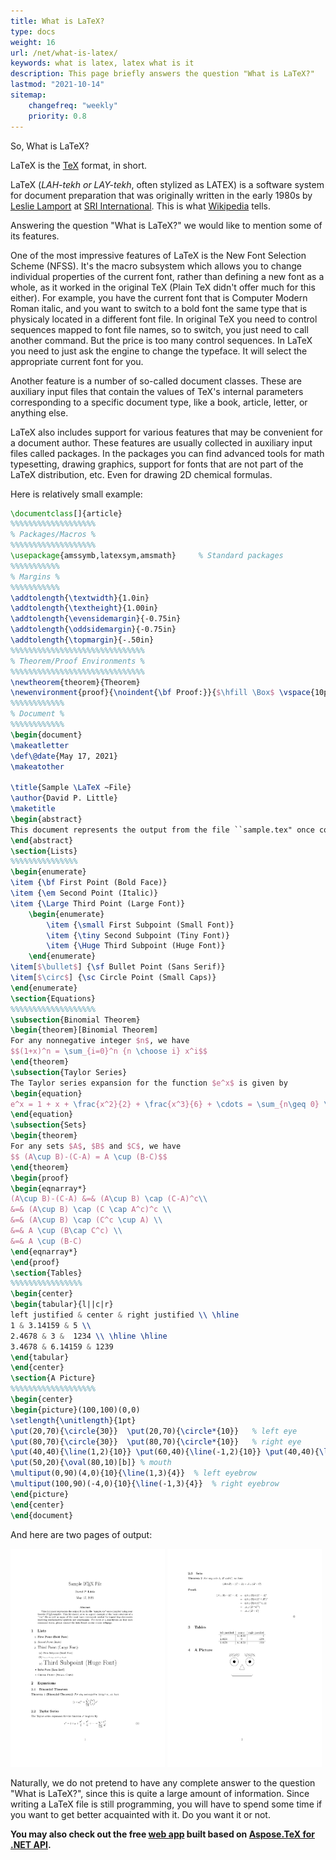```yaml
---
title: What is LaTeX?
type: docs
weight: 16
url: /net/what-is-latex/
keywords: what is latex, latex what is it
description: This page briefly answers the question "What is LaTeX?"
lastmod: "2021-10-14"
sitemap:
    changefreq: "weekly"
    priority: 0.8
---
```


So, What is LaTeX?

LaTeX is the [TeX](/tex/net/what-is-tex/) format, in short.

LaTeX (*LAH-tekh or LAY-tekh*, often stylized as LATEX) is a software system for document preparation that was originally written in the early 1980s by <a href="https://en.wikipedia.org/wiki/Leslie_Lamport" target=_blank rel="nofollow">Leslie Lamport</a> at <a href="https://en.wikipedia.org/wiki/SRI_International" target=_blank rel="nofollow">SRI International</a>. This is what <a href="https://en.wikipedia.org/wiki/LaTeX" target=_blank rel="nofollow">Wikipedia</a> tells.

Answering the question "What is LaTeX?" we would like to mention some of its features.

One of the most impressive features of LaTeX is the New Font Selection Scheme (NFSS). It's the macro subsystem which allows you to change individual properties of the current font, rather than defining a new font as a whole, as it worked in the original TeX (Plain TeX didn't offer much for this either). For example, you have the current font that is Computer Modern Roman italic, and you want to switch to a bold font the same type that is physicaly located in a different font file. In original TeX you need to control sequences mapped to font file names, so to switch, you just need to call another command. But the price is too many control sequences. In LaTeX you need to just ask the engine to change the typeface. It will select the appropriate current font for you.

Another feature is a number of so-called document classes. These are auxiliary input files that contain the values of TeX's internal parameters corresponding to a specific document type, like a book, article, letter, or anything else.

LaTeX also includes support for various features that may be convenient for a document author. These features are usually collected in auxiliary input files called packages. In the packages you can find advanced tools for math typesetting, drawing graphics, support for fonts that are not part of the LaTeX distribution, etc. Even for drawing 2D chemical formulas.

Here is relatively small example:

```tex
\documentclass[]{article}
%%%%%%%%%%%%%%%%%%%
% Packages/Macros %
%%%%%%%%%%%%%%%%%%%
\usepackage{amssymb,latexsym,amsmath}     % Standard packages
%%%%%%%%%%%
% Margins %
%%%%%%%%%%%
\addtolength{\textwidth}{1.0in}
\addtolength{\textheight}{1.00in}
\addtolength{\evensidemargin}{-0.75in}
\addtolength{\oddsidemargin}{-0.75in}
\addtolength{\topmargin}{-.50in}
%%%%%%%%%%%%%%%%%%%%%%%%%%%%%%
% Theorem/Proof Environments %
%%%%%%%%%%%%%%%%%%%%%%%%%%%%%%
\newtheorem{theorem}{Theorem}
\newenvironment{proof}{\noindent{\bf Proof:}}{$\hfill \Box$ \vspace{10pt}}  
%%%%%%%%%%%%
% Document %
%%%%%%%%%%%%
\begin{document}
\makeatletter
\def\@date{May 17, 2021}
\makeatother

\title{Sample \LaTeX ~File}
\author{David P. Little}
\maketitle
\begin{abstract}
This document represents the output from the file ``sample.tex" once compiled using your favorite \LaTeX compiler.  This file should serve as a good example of the basic structure of a ``.tex" file as well as many of the most basic commands needed for typesetting documents involving mathematical symbols and expressions.  For more of a description on how each command works, please consult the links found on our course webpage.
\end{abstract}
\section{Lists}
%%%%%%%%%%%%%%%
\begin{enumerate}
\item {\bf First Point (Bold Face)}
\item {\em Second Point (Italic)}
\item {\Large Third Point (Large Font)}
    \begin{enumerate}
        \item {\small First Subpoint (Small Font)} 
        \item {\tiny Second Subpoint (Tiny Font)} 
        \item {\Huge Third Subpoint (Huge Font)} 
    \end{enumerate}
\item[$\bullet$] {\sf Bullet Point (Sans Serif)}
\item[$\circ$] {\sc Circle Point (Small Caps)} 
\end{enumerate}
\section{Equations}
%%%%%%%%%%%%%%%%%%%
\subsection{Binomial Theorem}
\begin{theorem}[Binomial Theorem]
For any nonnegative integer $n$, we have
$$(1+x)^n = \sum_{i=0}^n {n \choose i} x^i$$
\end{theorem}
\subsection{Taylor Series}
The Taylor series expansion for the function $e^x$ is given by
\begin{equation}
e^x = 1 + x + \frac{x^2}{2} + \frac{x^3}{6} + \cdots = \sum_{n\geq 0} \frac{x^n}{n!}
\end{equation}
\subsection{Sets}
\begin{theorem}
For any sets $A$, $B$ and $C$, we have
$$ (A\cup B)-(C-A) = A \cup (B-C)$$
\end{theorem}
\begin{proof}
\begin{eqnarray*}
(A\cup B)-(C-A) &=& (A\cup B) \cap (C-A)^c\\
&=& (A\cup B) \cap (C \cap A^c)^c \\
&=& (A\cup B) \cap (C^c \cup A) \\
&=& A \cup (B\cap C^c) \\
&=& A \cup (B-C)
\end{eqnarray*}
\end{proof}
\section{Tables}
%%%%%%%%%%%%%%%%
\begin{center}
\begin{tabular}{l||c|r}
left justified & center & right justified \\ \hline
1 & 3.14159 & 5 \\
2.4678 & 3 &  1234 \\ \hline \hline
3.4678 & 6.14159 & 1239
\end{tabular}
\end{center}
\section{A Picture}
%%%%%%%%%%%%%%%%%%%
\begin{center}
\begin{picture}(100,100)(0,0)
\setlength{\unitlength}{1pt}
\put(20,70){\circle{30}}  \put(20,70){\circle*{10}}   % left eye
\put(80,70){\circle{30}}  \put(80,70){\circle*{10}}   % right eye
\put(40,40){\line(1,2){10}} \put(60,40){\line(-1,2){10}} \put(40,40){\line(1,0){20}} % nose
\put(50,20){\oval(80,10)[b]} % mouth
\multiput(0,90)(4,0){10}{\line(1,3){4}}  % left eyebrow
\multiput(100,90)(-4,0){10}{\line(-1,3){4}}  % right eyebrow
\end{picture}
\end{center}
\end{document}
```

And here are two pages of output:

[<img src="example-page-1.png" width="49%">](example-page-1.png)
[<img src="example-page-2.png" width="49%">](example-page-2.png)

Naturally, we do not pretend to have any complete answer to the question "What is LaTeX?", since this is quite a large amount of information. Since writing a LaTeX file is still programming, you will have to spend some time if you want to get better acquainted with it. Do you want it or not.

**You may also check out the free [web app](https://products.aspose.app/tex/conversion/latex/) built based on [Aspose.TeX for .NET API](https://products.aspose.com/tex/net/).**